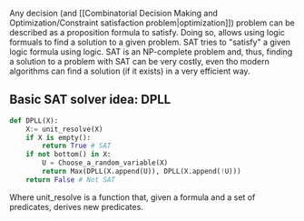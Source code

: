 Any decision (and [[Combinatorial Decision Making and Optimization/Constraint satisfaction problem|optimization]]) problem can be described as a proposition formula to satisfy. Doing so, allows using logic formuals to find a solution to a given problem. 
SAT tries to "satisfy" a given logic formula using logic. SAT is an NP-complete problem and, thus, finding a solution to a problem with SAT can be very costly, even tho modern algorithms can find a solution (if it exists) in a very efficient way.

## Basic SAT solver idea: DPLL

```python
def DPLL(X):
	X:= unit_resolve(X)
	if X is empty():
		return True # SAT
	if not bottom() in X:
		U = Choose_a_random_variable(X)
		return Max(DPLL(X.append(U)), DPLL(X.append(!U)))
	return False # Not SAT
```
Where unit_resolve is a function that, given a formula and a set of predicates, derives new predicates. 


